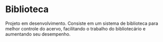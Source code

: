 # Biblioteca

Projeto em desenvolvimento. Consiste em um sistema de biblioteca para melhor controle do acervo, facilitando o trabalho do bibliotecário e aumentando seu desempenho.